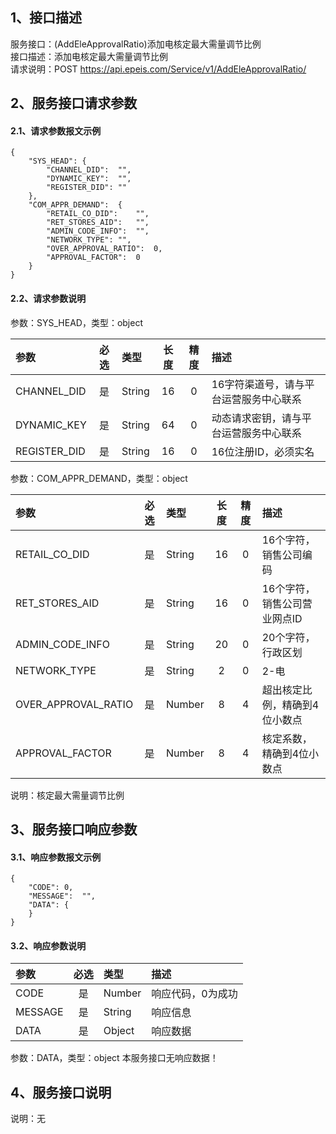 ## 1、接口描述  
服务接口：(AddEleApprovalRatio)添加电核定最大需量调节比例  
接口描述：添加电核定最大需量调节比例  
请求说明：POST https://api.epeis.com/Service/v1/AddEleApprovalRatio/  
  
## 2、服务接口请求参数  
#### 2.1、请求参数报文示例  
~~~  
{
	"SYS_HEAD":	{
		"CHANNEL_DID":	"",
		"DYNAMIC_KEY":	"",
		"REGISTER_DID":	""
	},
	"COM_APPR_DEMAND":	{
		"RETAIL_CO_DID":	"",
		"RET_STORES_AID":	"",
		"ADMIN_CODE_INFO":	"",
		"NETWORK_TYPE":	"",
		"OVER_APPROVAL_RATIO":	0,
		"APPROVAL_FACTOR":	0
	}
}  
~~~  
#### 2.2、请求参数说明  
参数：SYS_HEAD，类型：object  
  
| 参数 | 必选 | 类型 | 长度 | 精度 | 描述 |  
| :----------------- | :----: | :-------- | :----: | :----: | :---------------- |  
| CHANNEL_DID | 是 | String | 16 | 0 | 16字符渠道号，请与平台运营服务中心联系 |  
| DYNAMIC_KEY | 是 | String | 64 | 0 | 动态请求密钥，请与平台运营服务中心联系 |  
| REGISTER_DID      |  是  | String   | 16 | 0 | 16位注册ID，必须实名 |  
  
参数：COM_APPR_DEMAND，类型：object  
  
| 参数              | 必选 | 类型     | 长度 | 精度 | 描述             |  
| :----------------- | :----: | :-------- | :----: | :----: | :---------------- |  
| RETAIL_CO_DID |  是  | String   | 16 | 0 | 16个字符，销售公司编码 |  
| RET_STORES_AID |  是  | String   | 16 | 0 | 16个字符，销售公司营业网点ID |  
| ADMIN_CODE_INFO |  是  | String   | 20 | 0 | 20个字符，行政区划 |  
| NETWORK_TYPE |  是  | String   | 2 | 0 | 2-电 |  
| OVER_APPROVAL_RATIO |  是  | Number   | 8 | 4 | 超出核定比例，精确到4位小数点 |  
| APPROVAL_FACTOR |  是  | Number   | 8 | 4 | 核定系数，精确到4位小数点 |  
  
说明：核定最大需量调节比例  
  
## 3、服务接口响应参数  
#### 3.1、响应参数报文示例  
~~~  
{
	"CODE":	0,
	"MESSAGE":	"",
	"DATA":	{
	}
}  
~~~  
#### 3.2、响应参数说明  
  
| 参数              | 必选 | 类型     | 描述             |  
| :----------------- | :----: | :-------- | :---------------- |  
| CODE | 是 | Number | 响应代码，0为成功 |  
| MESSAGE | 是 | String | 响应信息 |  
| DATA | 是 | Object | 响应数据 |  
  
参数：DATA，类型：object 本服务接口无响应数据！  
## 4、服务接口说明  
说明：无  
